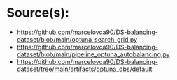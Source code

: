 # Source(s):
- https://github.com/marcelovca90/DS-balancing-dataset/blob/main/optuna_search_grid.py
- https://github.com/marcelovca90/DS-balancing-dataset/blob/main/pipeline_optuna_autobalancing.py
- https://github.com/marcelovca90/DS-balancing-dataset/tree/main/artifacts/optuna_dbs/default
